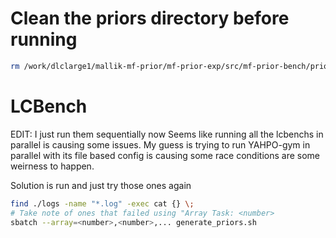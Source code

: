 # Clean the priors directory before running
```bash
rm /work/dlclarge1/mallik-mf-prior/mf-prior-exp/src/mf-prior-bench/priors/*
```
# LCBench
EDIT: I just run them sequentially now
Seems like running all the lcbenchs in parallel is causing some issues.
My guess is trying to run YAHPO-gym in parallel with its file based config
is causing some race conditions are some weirness to happen.

Solution is run and just try those ones again

```bash
find ./logs -name "*.log" -exec cat {} \;
# Take note of ones that failed using "Array Task: <number>
sbatch --array=<number>,<number>,... generate_priors.sh
```
